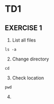 # TD1

## EXERCISE 1 
1. List all files 
```
ls -a
```


2. Change directory 
```
cd 
```

3. Check location
```
pwd
```

4.
```
 
```
